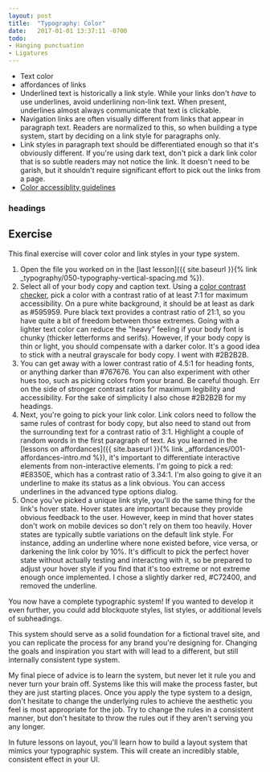 ```yaml
---
layout: post
title:  "Typography: Color"
date:   2017-01-01 13:37:11 -0700
todo:
- Hanging punctuation
- Ligatures
---
```

* Text color
* affordances of links
* Underlined text is historically a link style. While your links don't *have* to use underlines, avoid underlining non-link text. When present, underlines almost always communicate that text is clickable.
* Navigation links are often visually different from links that appear in paragraph text. Readers are normalized to this, so when building a type system, start by deciding on a link style for paragraphs only.
* Link styles in paragraph text should be differentiated enough so that it's obviously different. If you're using dark text, don't pick a dark link color that is so subtle readers may not notice the link. It doesn't need to be garish, but it shouldn't require significant effort to pick out the links from a page.
* [Color accessiblity guidelines](https://www.w3.org/TR/WCAG20/)

### headings

<!--more-->
## Exercise
This final exercise will cover color and link styles in your type system.

1. Open the file you worked on in the [last lesson]({{ site.baseurl }}{% link _typography/050-typography-vertical-spacing.md %}).
2. Select all of your body copy and caption text. Using a [color contrast checker](https://webaim.org/resources/contrastchecker/), pick a color with a contrast ratio of at least 7:1 for maximum accessibility. On a pure white background, it should be at least as dark as #595959. Pure black text provides a contrast ratio of 21:1, so you have quite a bit of freedom between those extremes. Going with a lighter text color can reduce the "heavy" feeling if your body font is chunky (thicker letterforms and serifs). However, if your body copy is thin or light, you should compensate with a darker color. It's a good idea to stick with a neutral grayscale for body copy. I went with #2B2B2B.
3. You can get away with a lower contrast ratio of 4.5:1 for heading fonts, or anything darker than #767676. You can also experiment with other hues too, such as picking colors from your brand. Be careful though. Err on the side of stronger contrast ratios for maximum legibility and accessibility. For the sake of simplicity I also chose #2B2B2B for my headings.
4. Next, you're going to pick your link color. Link colors need to follow the same rules of contrast for body copy, but also need to stand out from the surrounding text for a contrast ratio of 3:1. Highlight a couple of random words in the first paragraph of text. As you learned in the [lessons on affordances]({{ site.baseurl }}{% link _affordances/001-affordances-intro.md %}), it's important to differentiate interactive elements from non-interactive elements. I'm going to pick a red: #E8350E, which has a contrast ratio of 3.34:1. I'm also going to give it an underline to make its status as a link obvious. You can access underlines in the advanced type options dialog.
5. Once you've picked a unique link style, you'll do the same thing for the link's hover state. Hover states are important because they provide obvious feedback to the user. However, keep in mind that hover states don't work on mobile devices so don't rely on them too heavily. Hover states are typically subtle variations on the default link style. For instance, adding an underline where none existed before, vice versa, or darkening the link color by 10%. It's difficult to pick the perfect hover state without actually testing and interacting with it, so be prepared to adjust your hover style if you find that it's too extreme or not extreme enough once implemented. I chose a slightly darker red, #C72400, and removed the underline.

You now have a complete typographic system! If you wanted to develop it even further, you could add blockquote styles, list styles, or additional levels of subheadings.

This system should serve as a solid foundation for a fictional travel site, and you can replicate the process for any brand you're designing for. Changing the goals and inspiration you start with will lead to a different, but still internally consistent type system.

My final piece of advice is to learn the system, but never let it rule you and never turn your brain off. Systems like this will make the process faster, but they are just starting places. Once you apply the type system to a design, don't hesitate to change the underlying rules to achieve the aesthetic you feel is most appropriate for the job. Try to change the rules in a consistent manner, but don't hesitate to throw the rules out if they aren't serving you any longer.

In future lessons on layout, you'll learn how to build a layout system that mimics your typographic system. This will create an incredibly stable, consistent effect in your UI.
